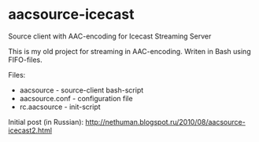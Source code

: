 # aacsource-icecast
Source client with AAC-encoding for Icecast Streaming Server

This is my old project for streaming in AAC-encoding.
Writen in Bash using FIFO-files.

Files:
 * aacsource - source-client bash-script
 * aacsource.conf - configuration file
 * rc.aacsource - init-script


Initial post (in Russian): http://nethuman.blogspot.ru/2010/08/aacsource-icecast2.html